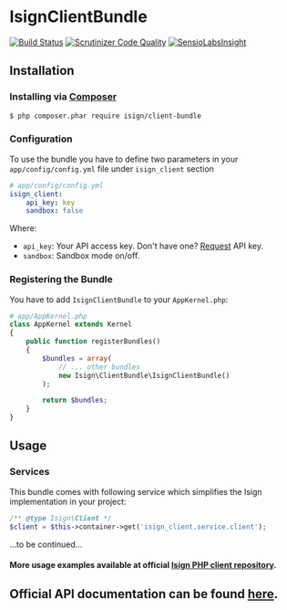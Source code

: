 # IsignClientBundle
[![Build Status](https://travis-ci.org/isign/client-bundle.svg?branch=develop)](https://travis-ci.org/isign/client-bundle)
[![Scrutinizer Code Quality](https://scrutinizer-ci.com/g/isign/client-bundle/badges/quality-score.png?b=develop)](https://scrutinizer-ci.com/g/isign/client-bundle/?branch=develop)
[![SensioLabsInsight](https://insight.sensiolabs.com/projects/439ba6a8-7b23-453a-9553-0159e8623355/mini.png)](https://insight.sensiolabs.com/projects/439ba6a8-7b23-453a-9553-0159e8623355)

## Installation
### Installing via [Composer](https://getcomposer.org)
```bash
$ php composer.phar require isign/client-bundle
```

### Configuration
To use the bundle you have to define two parameters in your `app/config/config.yml` file under `isign_client` section
```yaml
# app/config/config.yml
isign_client:
    api_key: key
    sandbox: false
```

Where:
-   `api_key`: Your API access key. Don't have one? [Request](https://www.isign.io/contacts#request-access) API key.
-   `sandbox`: Sandbox mode on/off.

### Registering the Bundle
You have to add `IsignClientBundle` to your `AppKernel.php`:
```php
# app/AppKernel.php
class AppKernel extends Kernel
{
    public function registerBundles()
    {
        $bundles = array(
            // ... other bundles
            new Isign\ClientBundle\IsignClientBundle()
        );

        return $bundles;
    }
}
```

## Usage
### Services
This bundle comes with following service which simplifies the
Isign implementation in your project:
```php
/** @type Isign\Client */
$client = $this->container->get('isign_client.service.client');
```
  
...to be continued...  

#### More usage examples available at official [Isign PHP client repository](https://github.com/isign/isign-sdk-php).

## Official API documentation can be found [here](https://developers.isign.io).
